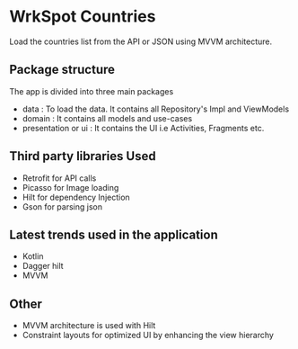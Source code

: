 # WrkSpot Countries

Load the countries list from the API or JSON using MVVM architecture.

## Package structure
The app is divided into three main packages
- data : To load the data. It contains all Repository's Impl and ViewModels
- domain : It contains all models and use-cases
- presentation or ui : It contains the UI i.e Activities, Fragments etc.

## Third party libraries Used
- Retrofit for API calls
- Picasso for Image loading
- Hilt for dependency Injection
- Gson for parsing json

## Latest trends used in the application
- Kotlin
- Dagger hilt
- MVVM

## Other
- MVVM architecture is used with Hilt
- Constraint layouts for optimized UI by enhancing the view hierarchy
